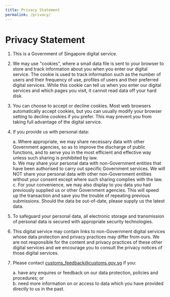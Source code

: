 ```yaml
---
title: Privacy Statement
permalink: /privacy/
---
```


# Privacy Statement

1.  This is a Government of Singapore digital service.<br>

2.	We may use "cookies", where a small data file is sent to your browser to store and track information about you when you enter our digital service. The cookie is used to track information such as the number of users and their frequency of use, profiles of users and their preferred digital services. While this cookie can tell us when you enter our digital services and which pages you visit, it cannot read data off your hard disk.<br>

3.	You can choose to accept or decline cookies. Most web browsers automatically accept cookies, but you can usually modify your browser setting to decline cookies if you prefer. This may prevent you from taking full advantage of the digital service.<br>

4.	If you provide us with personal data:<br>

    a.  Where appropriate, we may share necessary data with other Government agencies, so as to improve the discharge of public functions, and to serve you in the most efficient and effective way unless such sharing is prohibited by law.<br>
    b.  We may share your personal data with non-Government entities that have been authorised to carry out specific Government services. We will NOT share your personal data with other non-Government entities without your consent except where such sharing complies with the law.<br>
    c.  For your convenience, we may also display to you data you had previously supplied us or other Government agencies.  This will speed up the transaction and save you the trouble of repeating previous submissions. Should the data be out-of-date, please supply us the latest data.<br>

5.	To safeguard your personal data, all electronic storage and transmission of personal data is secured with appropriate security technologies.<br> 

6.	This digital service may contain links to non-Government digital services whose data protection and privacy practices may differ from ours.  We are not responsible for the content and privacy practices of these other digital services and we encourage you to consult the privacy notices of those digital services.<br>

7.	Please contact customs_feedback@customs.gov.sg if you:<br>

    a.  have any enquires or feedback on our data protection, policies and procedures; or <br> 
    b.  need more information on or access to data which you have provided directly to us in the past.





